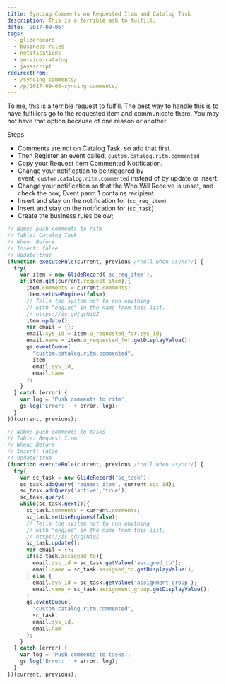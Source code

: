 ```yaml
---
title: Syncing Comments on Requested Item and Catalog Task
description: This is a terrible ask to fulfill.
date: '2017-09-06'
tags:
  - gliderecord
  - business-rules
  - notifications
  - service-catalog
  - javascript
redirectFrom:
  - /syncing-comments/
  - /p/2017-09-06-syncing-comments/
---
```


<!--StartFragment-->

To me, this is a terrible request to fulfill. The best way to handle this is to have fulfillers go to the requested item and communicate there. You may not have that option because of one reason or another.

Steps

* Comments are not on Catalog Task, so add that first.
* Then Register an event called, `custom.catalog.ritm.commented`
* Copy your Request Item Commented Notification.
* Change your notification to be triggered by event, `custom.catalog.ritm.commented` instead of by update or insert.
* Change your notification so that the Who Will Receive is unset, and check the box, Event parm 1 contains recipient
* Insert and stay on the notification for (`sc_req_item`)
* Insert and stay on the notification for (`sc_task`)
* Create the business rules below;

```javascript
// Name: push comments to ritm
// Table: Catalog Task
// When: Before
// Insert: false
// Update:true
(function executeRule(current, previous /*null when async*/) {
  try{
    var item = new GlideRecord('sc_req_item');
    if(item.get(current.request_item)){
      item.comments = current.comments;
      item.setUseEngines(false);
      // Tells the system not to run anything
      // with "engine" in the name from this list.
      // https://is.gd/gsNiQZ
      item.update();
      var email = {};
      email.sys_id = item.u_requested_for.sys_id;
      email.name = item.u_requested_for.getDisplayValue();
      gs.eventQueue(
        "custom.catalog.ritm.commented",
        item,
        email.sys_id,
        email.name
      );
    }
  } catch (error) {
    var log = 'Push comments to ritm';
    gs.log('Error: ' + error, log);
  }
})(current, previous);
```

```javascript
// Name: push comments to tasks
// Table: Request Item
// When: Before
// Insert: false
// Update:true
(function executeRule(current, previous /*null when async*/) {
  try{
    var sc_task = new GlideRecord('sc_task');
    sc_task.addQuery('request_item', current.sys_id);
    sc_task.addQuery('active','true');
    sc_task.query();
    while(sc_task.next()){
      sc_task.comments = current.comments;
      sc_task.setUseEngines(false);
      // Tells the system not to run anything
      // with "engine" in the name from this list.
      // https://is.gd/gsNiQZ
      sc_task.update();
      var email = {};
      if(sc_task.assigned_to){
        email.sys_id = sc_task.getValue('assigned_to');
        email.name = sc_task.assigned_to.getDisplayValue();
      } else {
        email.sys_id = sc_task.getValue('assignment_group');
        email.name = sc_task.assignment_group.getDisplayValue();
      }
      gs.eventQueue(
        "custom.catalog.ritm.commented",
        sc_task,
        email.sys_id,
        email.nam
      );
    }
  } catch (error) {
    var log = 'Push comments to tasks';
    gs.log('Error: ' + error, log);
  }
})(current, previous);
```

<!--EndFragment-->
